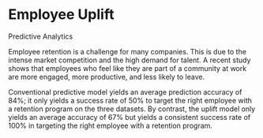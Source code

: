 # Employee Uplift

Predictive Analytics

Employee retention is a challenge for many companies. This is due to the intense
market competition and the high demand for talent. A recent study shows that
employees who feel like they are part of a community at work are more engaged,
more productive, and less likely to leave.

Conventional predictive model yields an average prediction accuracy of 84%;
it only yields a success rate of 50% to target the right employee with a
retention program on the three datasets. By contrast, the uplift model only
yields an average accuracy of 67% but yields a consistent success rate of 100%
in targeting the right employee with a retention program.
